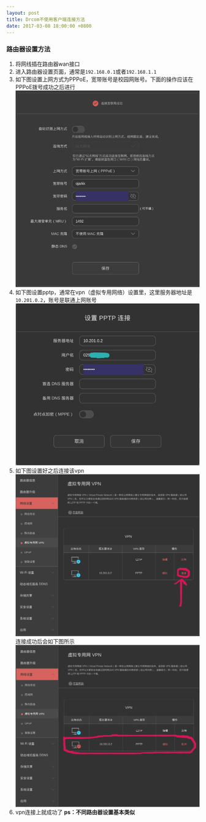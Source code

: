 ```yaml
---
layout: post
title: Drcom不使用客户端连接方法
date: 2017-03-08 18:00:00 +0800
---
```


### 路由器设置方法
1. 将网线插在路由器wan接口
2. 进入路由器设置页面，通常是`192.168.0.1`或者`192.168.1.1`
3. 如下图设置上网方式为PPPoE，宽带账号是校园网账号。下面的操作应该在PPPoE拨号成功之后进行
![PPPoE](/image/pppoe.png)
4. 如下图设置pptp，通常在vpn（虚拟专用网络）设置里，这里服务器地址是`10.201.0.2`，账号是联通上网账号
![pptp](/image/pptp.png)
5. 如下图设置好之后连接该vpn
![pptp-connect](/image/pptp-connect.png)
连接成功后会如下图所示
![pptp-connected](/image/pptp-connected.png)
6. vpn连接上就成功了
**ps：不同路由器设置基本类似**
